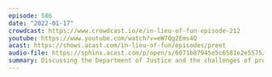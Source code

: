 ```yaml
---
episode: 586
date: "2022-01-17"
crowdcast: https://www.crowdcast.io/e/in-lieu-of-fun-episode-212
youtube: https://www.youtube.com/watch?v=eW7Qg2Ems4Q
acast: https://shows.acast.com/in-lieu-of-fun/episodes/preet
audio-file: https://sphinx.acast.com/p/open/s/6071b87945e5c6581e2e5575/e/61e6fc72bfb8b00014247071/media.mp3
summary: Discussing the Department of Justice and the challenges of prosecution
---
```

